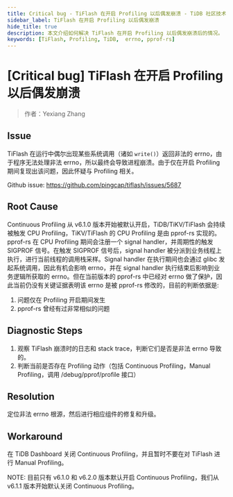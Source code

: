 ```yaml
---
title: Critical bug - TiFlash 在开启 Profiling 以后偶发崩溃 - TiDB 社区技术月刊
sidebar_label: TiFlash 在开启 Profiling 以后偶发崩溃
hide_title: true
description: 本文介绍如何解决 TiFlash 在开启 Profiling 以后偶发崩溃后的情况。
keywords: [TiFlash, Profiling, TiDB,  errno, pprof-rs]
---
```


# [Critical bug] TiFlash 在开启 Profiling 以后偶发崩溃

> 作者：Yexiang Zhang

## Issue

TiFlash 在运行中偶尔出现某些系统调用（诸如 `write()`）返回非法的 errno，由于程序无法处理非法 errno，所以最终会导致进程崩溃。由于仅在开启 Profiling 期间复现出该问题，因此怀疑与 Profiling 相关。

Github issue: https://github.com/pingcap/tiflash/issues/5687

## Root Cause

Continuous Profiling 从 v6.1.0 版本开始被默认开启，TiDB/TiKV/TiFlash 会持续被触发 CPU Profiling，TiKV/TiFlash 的 CPU Profiling 是由 pprof-rs 实现的。pprof-rs 在 CPU Profiling 期间会注册一个 signal handler，并周期性的触发 SIGPROF 信号。在触发 SIGPROF 信号后，signal handler 被分派到业务线程上执行，进行当前线程的调用栈采样。Signal handler 在执行期间也会通过 glibc 发起系统调用，因此有机会影响 errno，并在 signal handler 执行结束后影响到业务逻辑所获取的 errno。但在当前版本的 pprof-rs 中已经对 errno 做了保护，因此当前仍没有关键证据表明该 errno 是被 pprof-rs 修改的，目前的判断依据是:

1. 问题仅在 Profiling 开启期间发生
2. pprof-rs 曾经有过非常相似的问题

## Diagnostic Steps

1. 观察 TiFlash 崩溃时的日志和 stack trace，判断它们是否是非法 errno 导致的。
2. 判断当前是否存在 Profiling 动作（包括 Continuous Profiling，Manual Profiling，调用 /debug/pprof/profile 接口）

## Resolution

定位非法 errno 根源，然后进行相应组件的修复和升级。

## Workaround

在 TiDB Dashboard 关闭 Continuous Profiling，并且暂时不要在对 TiFlash 进行 Manual Profiling。

NOTE: 目前只有 v6.1.0 和 v6.2.0 版本默认开启 Continuous Profiling，我们从 v6.1.1 版本开始默认关闭 Continuous Profiling。